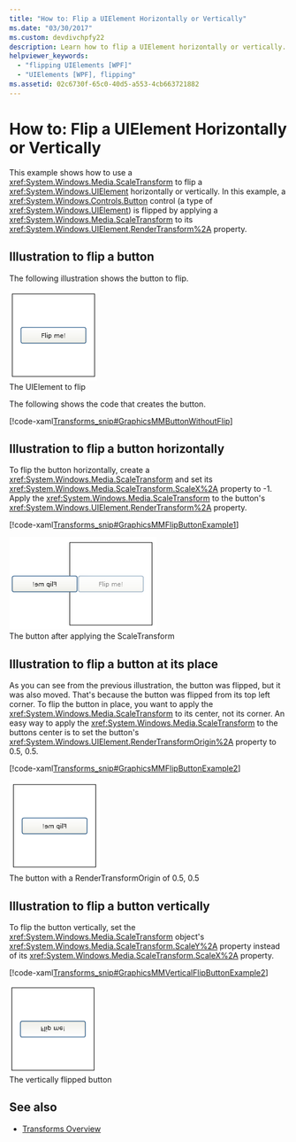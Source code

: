 ```yaml
---
title: "How to: Flip a UIElement Horizontally or Vertically"
ms.date: "03/30/2017"
ms.custom: devdivchpfy22
description: Learn how to flip a UIElement horizontally or vertically.
helpviewer_keywords: 
  - "flipping UIElements [WPF]"
  - "UIElements [WPF], flipping"
ms.assetid: 02c6730f-65c0-40d5-a553-4cb663721882
---
```

# How to: Flip a UIElement Horizontally or Vertically

This example shows how to use a <xref:System.Windows.Media.ScaleTransform> to flip a <xref:System.Windows.UIElement> horizontally or vertically. In this example, a <xref:System.Windows.Controls.Button> control (a type of <xref:System.Windows.UIElement>) is flipped by applying a <xref:System.Windows.Media.ScaleTransform> to its <xref:System.Windows.UIElement.RenderTransform%2A> property.  
  
## Illustration to flip a button

 The following illustration shows the button to flip.  
  
 ![A button with no transform](./media/graphicsmm-buttonflipbeforeflip.gif "graphicsmm_buttonflipbeforeflip")  
The UIElement to flip  
  
 The following shows the code that creates the button.  
  
 [!code-xaml[Transforms_snip#GraphicsMMButtonWithoutFlip](~/samples/snippets/csharp/VS_Snippets_Wpf/Transforms_snip/CS/FlipExample.xaml#graphicsmmbuttonwithoutflip)]  
  
## Illustration to flip a button horizontally

 To flip the button horizontally, create a <xref:System.Windows.Media.ScaleTransform> and set its <xref:System.Windows.Media.ScaleTransform.ScaleX%2A> property to -1. Apply the <xref:System.Windows.Media.ScaleTransform> to the button's <xref:System.Windows.UIElement.RenderTransform%2A> property.  
  
 [!code-xaml[Transforms_snip#GraphicsMMFlipButtonExample1](~/samples/snippets/csharp/VS_Snippets_Wpf/Transforms_snip/CS/FlipExample.xaml#graphicsmmflipbuttonexample1)]  
  
 ![A button flipped horizontally about &#40;0,0&#41;](./media/graphicsmm-buttonfliphorizontalflip-displaced.gif "graphicsmm_buttonfliphorizontalflip_displaced")  
The button after applying the ScaleTransform  
  
## Illustration to flip a button at its place

 As you can see from the previous illustration, the button was flipped, but it was also moved. That's because the button was flipped from its top left corner. To flip the button in place, you want to apply the <xref:System.Windows.Media.ScaleTransform> to its center, not its corner. An easy way to apply the <xref:System.Windows.Media.ScaleTransform> to the buttons center is to set the button's <xref:System.Windows.UIElement.RenderTransformOrigin%2A> property to 0.5, 0.5.  
  
 [!code-xaml[Transforms_snip#GraphicsMMFlipButtonExample2](~/samples/snippets/csharp/VS_Snippets_Wpf/Transforms_snip/CS/FlipExample.xaml#graphicsmmflipbuttonexample2)]  
  
 ![A button flipped horizontally about its center](./media/graphicsmm-buttonfliphorizontalflip-inplace.gif "graphicsmm_buttonfliphorizontalflip_inplace")  
The button with a RenderTransformOrigin of 0.5, 0.5  
  
## Illustration to flip a button vertically

 To flip the button vertically, set the <xref:System.Windows.Media.ScaleTransform> object's <xref:System.Windows.Media.ScaleTransform.ScaleY%2A> property instead of its <xref:System.Windows.Media.ScaleTransform.ScaleX%2A> property.  
  
 [!code-xaml[Transforms_snip#GraphicsMMVerticalFlipButtonExample2](~/samples/snippets/csharp/VS_Snippets_Wpf/Transforms_snip/CS/FlipExample.xaml#graphicsmmverticalflipbuttonexample2)]  
  
 ![A button flipped vertically about its center](./media/graphicsmm-buttonflipverticalflip-inplace.gif "graphicsmm_buttonflipverticalflip_inplace")  
The vertically flipped button  
  
## See also

- [Transforms Overview](../graphics-multimedia/transforms-overview.md)
